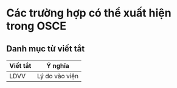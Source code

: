 # Các trường hợp có thể xuất hiện trong OSCE

## Danh mục từ viết tắt

| Viết tắt | Ý nghĩa        |
| -------- | -------------- |
| LDVV     | Lý do vào viện |
